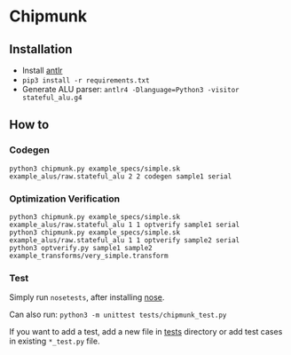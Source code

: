 # Chipmunk

## Installation
- Install [antlr](https://www.antlr.org/)
- `pip3 install -r requirements.txt`
- Generate ALU parser: `antlr4 -Dlanguage=Python3 -visitor stateful_alu.g4`

## How to

### Codegen

```shell
python3 chipmunk.py example_specs/simple.sk example_alus/raw.stateful_alu 2 2 codegen sample1 serial
```

### Optimization Verification

```shell
python3 chipmunk.py example_specs/simple.sk example_alus/raw.stateful_alu 1 1 optverify sample1 serial
python3 chipmunk.py example_specs/simple.sk example_alus/raw.stateful_alu 1 1 optverify sample2 serial
python3 optverify.py sample1 sample2 example_transforms/very_simple.transform
```

### Test

Simply run `nosetests`, after installing
[nose](https://nose.readthedocs.io/en/latest/).

Can also run: `python3 -m unittest tests/chipmunk_test.py`

If you want to add a test, add a new file in [tests](tests/) directory or add
test cases in existing `*_test.py` file.
